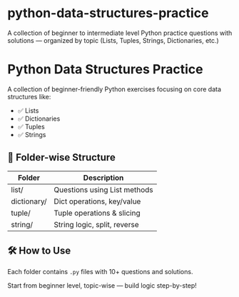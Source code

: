 # python-data-structures-practice
A collection of beginner to intermediate level Python practice questions with solutions — organized by topic (Lists, Tuples, Strings, Dictionaries, etc.)
# Python Data Structures Practice

A collection of beginner-friendly Python exercises focusing on core data structures like:

- ✅ Lists
- ✅ Dictionaries
- ✅ Tuples
- ✅ Strings

## 📁 Folder-wise Structure

| Folder     | Description                    |
|------------|--------------------------------|
| list/      | Questions using List methods   |
| dictionary/| Dict operations, key/value     |
| tuple/     | Tuple operations & slicing     |
| string/    | String logic, split, reverse   |

## 🛠️ How to Use
Each folder contains `.py` files with 10+ questions and solutions.

Start from beginner level, topic-wise — build logic step-by-step!
